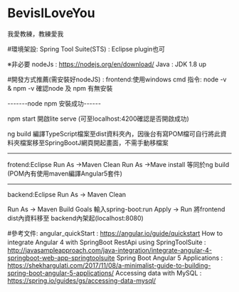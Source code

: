 # BevisILoveYou
我愛教練，教練愛我

#環境架設:
Spring Tool Suite(STS) : Eclipse plugin也可

※非必要
nodeJs : https://nodejs.org/en/download/
Java : JDK 1.8 up

#開發方式推薦(需安裝好nodeJS) : 
frontend:使用windows cmd
指令:
node -v & npm -v 確認node 及 npm 有無安裝

-------node npm 安裝成功------

npm start 
開啟lite serve (可至localhost:4200確認是否開啟成功)

ng build 
編譯TypeScript檔案至dist資料夾內，因後台有寫POM檔可自行將此資料夾檔案移至SpringBootJ網頁開起畫面，不需手動移檔案

------------------------------

frotend:Eclipse
Run As ->Maven Clean
Run As ->Mave install
等同於ng build (POM內有使用maven編譯Angular5套件)

-------------------------------

backend:Eclipse
Run As -> Maven Clean

Run As -> Maven Build
Goals 輸入spring-boot:run
Apply -> Run
將frontend dist內資料移至 backend內架起(localhost:8080)


#參考文件:
angular_quickStart : https://angular.io/guide/quickstart
How to integrate Angular 4 with SpringBoot RestApi using SpringToolSuite :　http://javasampleapproach.com/java-integration/integrate-angular-4-springboot-web-app-springtoolsuite
Spring Boot Angular 5 Applications : https://shekhargulati.com/2017/11/08/a-minimalist-guide-to-building-spring-boot-angular-5-applications/
Accessing data with MySQL : https://spring.io/guides/gs/accessing-data-mysql/

